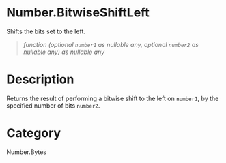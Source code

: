 ﻿# Number.BitwiseShiftLeft
Shifts the bits set to the left.
> _function (optional <code>number1</code> as nullable any, optional <code>number2</code> as nullable any) as nullable any_
# Description 
Returns the result of performing a bitwise shift to the left on <code>number1</code>, by the specified number of bits <code>number2</code>.

# Category 
Number.Bytes
